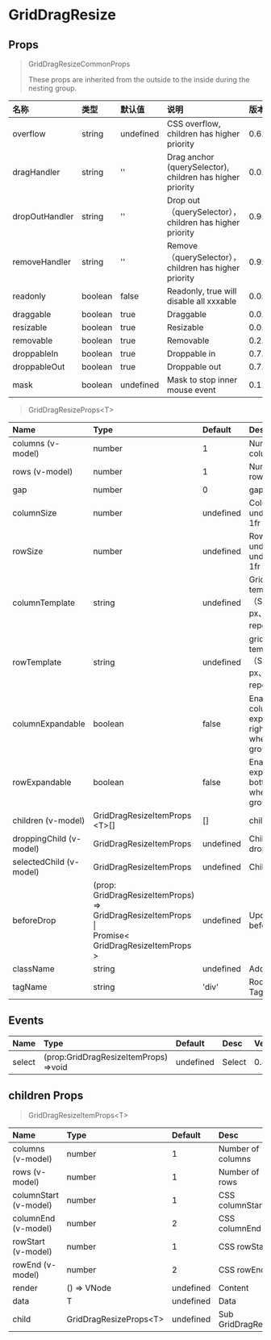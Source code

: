 # GridDragResize

## Props

> GridDragResizeCommonProps
>
> These props are inherited from the outside to the inside during the nesting group.

| 名称           | 类型    | 默认值    | 说明                                                      | 版本   |
| :------------- | :------ | :-------- | :-------------------------------------------------------- | :----- |
| overflow       | string  | undefined | CSS overflow, children has higher priority                | 0.6.0  |
| dragHandler    | string  | ''        | Drag anchor (querySelector), children has higher priority | 0.0.17 |
| dropOutHandler | string  | ''        | Drop out（querySelector），children has higher priority   | 0.9.0  |
| removeHandler  | string  | ''        | Remove（querySelector），children has higher priority     | 0.9.0  |
| readonly       | boolean | false     | Readonly, true will disable all xxxable                   | 0.0.17 |
| draggable      | boolean | true      | Draggable                                                 | 0.0.17 |
| resizable      | boolean | true      | Resizable                                                 | 0.0.17 |
| removable      | boolean | true      | Removable                                                 | 0.2.0  |
| droppableIn    | boolean | true      | Droppable in                                              | 0.7.0  |
| droppableOut   | boolean | true      | Droppable out                                             | 0.7.0  |
| mask           | boolean | undefined | Mask to stop inner mouse event                            | 0.12.0 |

> GridDragResizeProps&lt;T&gt;

| Name                    | Type                                                                                                                        | Default   | Desc                                                                | Version |
| :---------------------- | :-------------------------------------------------------------------------------------------------------------------------- | :-------- | :------------------------------------------------------------------ | :------ |
| columns (v-model)       | number                                                                                                                      | 1         | Number of columns                                                   | 0.0.17  |
| rows (v-model)          | number                                                                                                                      | 1         | Number of rows                                                      | 0.0.17  |
| gap                     | number                                                                                                                      | 0         | gap size                                                            | 0.0.17  |
| columnSize              | number                                                                                                                      | undefined | Column size, undefined as 1fr                                       | 0.0.17  |
| rowSize                 | number                                                                                                                      | undefined | Row size, undefined undefined as 1fr                                | 0.0.17  |
| columnTemplate          | string                                                                                                                      | undefined | Grid column template（Support：px、fr、repeat）                     | 0.11.0  |
| rowTemplate             | string                                                                                                                      | undefined | grid row template （Support：px、fr、repeat）                       | 0.11.0  |
| columnExpandable        | boolean                                                                                                                     | false     | Enable columns to expand to the right(Disable when in nested group) | 0.0.17  |
| rowExpandable           | boolean                                                                                                                     | false     | Enable rows to expand to the bottom(Disable when in nested group)   | 0.0.17  |
| children (v-model)      | GridDragResizeItemProps<br>&lt;T&gt;[]                                                                                      | []        | children Props                                                      | 0.0.17  |
| droppingChild (v-model) | GridDragResizeItemProps                                                                                                     | undefined | Child which is dropping                                             | 0.2.6   |
| selectedChild (v-model) | GridDragResizeItemProps                                                                                                     | undefined | Child selected                                                      | 0.8.0   |
| beforeDrop              | (prop:<br>GridDragResizeItemProps)<br>=&gt;<br>GridDragResizeItemProps \|<br>Promise&lt;<br>GridDragResizeItemProps<br>&gt; | undefined | Update prop before drop                                             | 0.7.0   |
| className               | string                                                                                                                      | undefined | Add CSS Class                                                       | 0.4.0   |
| tagName                 | string                                                                                                                      | 'div'     | Root element TagName                                                | 0.7.0   |

## Events

| Name   | Type                                        | Default   | Desc   | Version |
| :----- | :------------------------------------------ | :-------- | :----- | :------ |
| select | (prop:GridDragResizeItemProps)<br>=&gt;void | undefined | Select | 0.8.0   |

## children Props

> GridDragResizeItemProps&lt;T&gt;

| Name                  | Type                         | Default   | Desc               | Version |
| :-------------------- | :--------------------------- | :-------- | :----------------- | :------ |
| columns (v-model)     | number                       | 1         | Number of columns  | 0.0.17  |
| rows (v-model)        | number                       | 1         | Number of rows     | 0.0.17  |
| columnStart (v-model) | number                       | 1         | CSS columnStart    | 0.0.17  |
| columnEnd (v-model)   | number                       | 2         | CSS columnEnd      | 0.0.17  |
| rowStart (v-model)    | number                       | 1         | CSS rowStart       | 0.0.17  |
| rowEnd (v-model)      | number                       | 2         | CSS rowEnd         | 0.0.17  |
| render                | () => VNode                  | undefined | Content            | 0.0.17  |
| data                  | T                            | undefined | Data               | 0.0.17  |
| child                 | GridDragResizeProps&lt;T&gt; | undefined | Sub GridDragResize | 0.4.0   |
